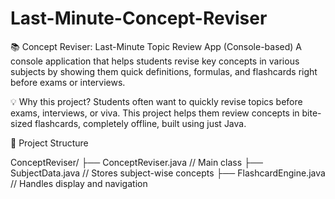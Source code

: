 # Last-Minute-Concept-Reviser


📚 Concept Reviser: Last-Minute Topic Review App (Console-based)
A console application that helps students revise key concepts in various subjects by showing them quick definitions, formulas, and flashcards right before exams or interviews.

💡 Why this project?
Students often want to quickly revise topics before exams, interviews, or viva. This project helps them review concepts in bite-sized flashcards, completely offline, built using just Java.

📂 Project Structure

ConceptReviser/
├── ConceptReviser.java         // Main class
├── SubjectData.java            // Stores subject-wise concepts
├── FlashcardEngine.java        // Handles display and navigation

